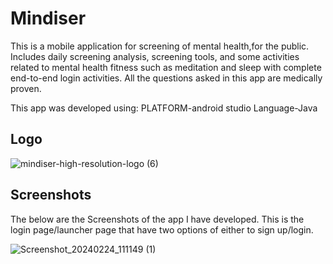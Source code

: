 # Mindiser

This is a mobile application for screening of mental health,for the public.
Includes daily screening analysis, screening tools, and some activities related to mental health fitness such as meditation and sleep with complete end-to-end login activities.
All the questions asked in this app are medically proven.

This app was developed using:
        PLATFORM-android studio
        Language-Java

## Logo

![mindiser-high-resolution-logo (6)](https://github.com/pavis12/mindiser/assets/134910711/2b12d6af-1edc-49d3-93c1-640da516857f)

## Screenshots
The below are the Screenshots of the app I have developed.
This is the login page/launcher page that have two options of either to sign up/login.

![Screenshot_20240224_111149 (1)](https://github.com/pavis12/mindiser/assets/134910711/d95532ee-492c-4107-8577-b370e64a6f67)


        
